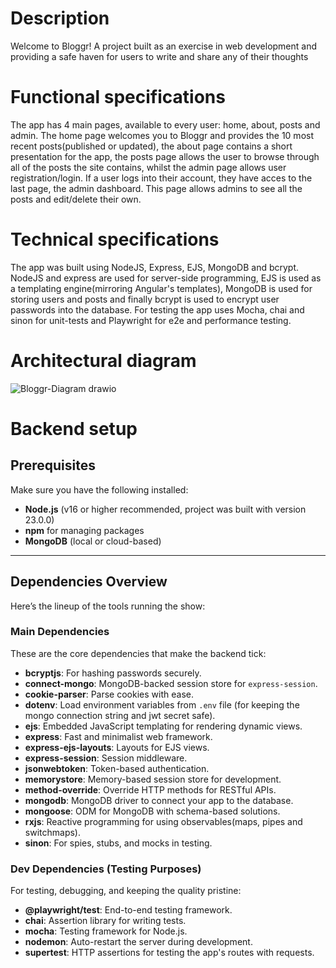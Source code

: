 # Description
Welcome to Bloggr! A project built as an exercise in web development and providing a safe haven for users to write and share any of their thoughts

# Functional specifications
The app has 4 main pages, available to every user: home, about, posts and admin. The home page welcomes you to Bloggr and provides the 10 most recent posts(published or updated), the about page contains a short presentation for the app, the posts page allows the user to browse through all of the posts the site contains, whilst the admin page allows user registration/login. If a user logs into their account, they have acces to the last page, the admin dashboard. This page allows admins to see all the posts and edit/delete their own.

# Technical specifications
The app was built using NodeJS, Express, EJS, MongoDB and bcrypt. NodeJS and express are used for server-side programming, EJS is used as a templating engine(mirroring Angular's templates), MongoDB is used for storing users and posts and finally bcrypt is used to encrypt user passwords into the database. For testing the app uses Mocha, chai and sinon for unit-tests and Playwright for e2e and performance testing.

# Architectural diagram
![Bloggr-Diagram drawio](https://github.com/user-attachments/assets/cf38d2ca-c198-41ea-86d2-a0fb5e318feb)

# Backend setup
## Prerequisites

Make sure you have the following installed:

- **Node.js** (v16 or higher recommended, project was built with version 23.0.0)  
- **npm** for managing packages  
- **MongoDB** (local or cloud-based)

---

## Dependencies Overview

Here’s the lineup of the tools running the show:

### **Main Dependencies**
These are the core dependencies that make the backend tick:

- **bcryptjs**: For hashing passwords securely.  
- **connect-mongo**: MongoDB-backed session store for `express-session`.  
- **cookie-parser**: Parse cookies with ease.  
- **dotenv**: Load environment variables from `.env` file (for keeping the mongo connection string and jwt secret safe).  
- **ejs**: Embedded JavaScript templating for rendering dynamic views.  
- **express**: Fast and minimalist web framework.  
- **express-ejs-layouts**: Layouts for EJS views.  
- **express-session**: Session middleware.  
- **jsonwebtoken**: Token-based authentication.  
- **memorystore**: Memory-based session store for development.  
- **method-override**: Override HTTP methods for RESTful APIs.  
- **mongodb**: MongoDB driver to connect your app to the database.  
- **mongoose**: ODM for MongoDB with schema-based solutions.  
- **rxjs**: Reactive programming for using observables(maps, pipes and switchmaps).  
- **sinon**: For spies, stubs, and mocks in testing.

### **Dev Dependencies** (Testing Purposes)
For testing, debugging, and keeping the quality pristine:

- **@playwright/test**: End-to-end testing framework.  
- **chai**: Assertion library for writing tests.  
- **mocha**: Testing framework for Node.js.  
- **nodemon**: Auto-restart the server during development.  
- **supertest**: HTTP assertions for testing the app's routes with requests.
